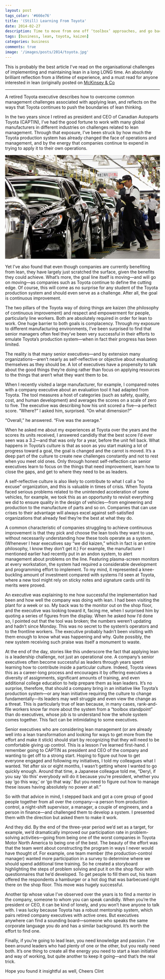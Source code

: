 ```yaml
---
layout: post
tags_color: '#666e76'
title: '(Still) Learning From Toyota'
date: 2014-02-27
description: Time to move from one off ‘toolbox’ approaches, and go back to continual incremental improvements
tags: [business, lean, toyota, kaizen]
categories: business
comments: true
image: '/images/posts/2014/toyota.jpg'
---
```

This is probably the best article I've read on the organisational challenges of implementing and maintaining lean in a long LONG time. An absolutely brilliant reflection from a lifetime of experience, and a must read for anyone interested in lean (originally posted on [McKinsey & Co](http://www.mckinsey.com/insights/Manufacturing/Still_learning_from_Toyota?cid=manufacturing-eml-alt-mkq-mck-oth-1402)

---

A retired Toyota executive describes how to overcome common management challenges associated with applying lean, and reflects on the ways that Toyota continues to push the boundaries of lean thinking.

In the two years since I retired as president and CEO of Canadian Autoparts Toyota (CAPTIN), I’ve had the good fortune to work with many global manufacturers in different industries on challenges related to lean management. Through that exposure, I’ve been struck by how much the Toyota production system has already changed the face of operations and management, and by the energy that companies continue to expend in trying to apply it to their own operations.

![](/images/posts/2014/toyota.jpg)

Yet I’ve also found that even though companies are currently benefiting from lean, they have largely just scratched the surface, given the benefits they could achieve. What’s more, the goal line itself is moving—and will go on moving—as companies such as Toyota continue to define the cutting edge. Of course, this will come as no surprise for any student of the Toyota production system and should even serve as a challenge. After all, the goal is continuous improvement.

The two pillars of the Toyota way of doing things are kaizen (the philosophy of continuous improvement) and respect and empowerment for people, particularly line workers. Both are absolutely required in order for lean to work. One huge barrier to both goals is complacency. Through my exposure to different manufacturing environments, I’ve been surprised to find that senior managers often feel they’ve been very successful in their efforts to emulate Toyota’s production system—when in fact their progress has been limited.

The reality is that many senior executives—and by extension many organizations—aren’t nearly as self-reflective or objective about evaluating themselves as they should be. A lot of executives have a propensity to talk about the good things they’re doing rather than focus on applying resources to the things that aren’t what they want them to be.

When I recently visited a large manufacturer, for example, I compared notes with a company executive about an evaluation tool it had adapted from Toyota. The tool measures a host of categories (such as safety, quality, cost, and human development) and averages the scores on a scale of zero to five. The executive was describing how his unit scored a five—a perfect score. “Where?” I asked him, surprised. “On what dimension?”

“Overall,” he answered. “Five was the average.”

When he asked me about my experiences at Toyota over the years and the scores its units received, I answered candidly that the best score I’d ever seen was a 3.2—and that was only for a year, before the unit fell back. What happens in Toyota’s culture is that as soon as you start making a lot of progress toward a goal, the goal is changed and the carrot is moved. It’s a deep part of the culture to create new challenges constantly and not to rest when you meet old ones. Only through honest self-reflection can senior executives learn to focus on the things that need improvement, learn how to close the gaps, and get to where they need to be as leaders.

A self-reflective culture is also likely to contribute to what I call a “no excuse” organization, and this is valuable in times of crisis. When Toyota faced serious problems related to the unintended acceleration of some vehicles, for example, we took this as an opportunity to revisit everything we did to ensure quality in the design of vehicles—from engineering and production to the manufacture of parts and so on. Companies that can use crises to their advantage will always excel against self-satisfied organizations that already feel they’re the best at what they do.

A common characteristic of companies struggling to achieve continuous improvement is that they pick and choose the lean tools they want to use, without necessarily understanding how these tools operate as a system. (Whenever I hear executives say “we did kaizen,” which in fact is an entire philosophy, I know they don’t get it.) For example, the manufacturer I mentioned earlier had recently put in an andon system, to alert management about problems on the line. Featuring plasma-screen monitors at every workstation, the system had required a considerable development and programming effort to implement. To my mind, it represented a knee-buckling amount of investment compared with systems I’d seen at Toyota, where a new tool might rely on sticky notes and signature cards until its merits were proved.

An executive was explaining to me how successful the implementation had been and how well the company was doing with lean. I had been visiting the plant for a week or so. My back was to the monitor out on the shop floor, and the executive was looking toward it, facing me, when I surprised him by quoting a series of figures from the display. When he asked how I’d done so, I pointed out that the tool was broken; the numbers weren’t updating and hadn’t since Monday. This was no secret to the system’s operators and to the frontline workers. The executive probably hadn’t been visiting with them enough to know what was happening and why. Quite possibly, the new system receiving such praise was itself a monument to waste.

At the end of the day, stories like this underscore the fact that applying lean is a leadership challenge, not just an operational one. A company’s senior executives often become successful as leaders through years spent learning how to contribute inside a particular culture. Indeed, Toyota views this as a career-long process and encourages it by offering executives a diversity of assignments, significant amounts of training, and even additional college education to help prepare them as lean leaders. It’s no surprise, therefore, that should a company bring in an initiative like Toyota’s production system—or any lean initiative requiring the culture to change fundamentally—its leaders may well struggle and even view the change as a threat. This is particularly true of lean because, in many cases, rank-and-file workers know far more about the system from a “toolbox standpoint” than do executives, whose job is to understand how the whole system comes together. This fact can be intimidating to some executives.

Senior executives who are considering lean management (or are already well into a lean transformation and looking for ways to get more from the effort and make it stick) should start by recognizing that they will need to be comfortable giving up control. This is a lesson I’ve learned first-hand. I remember going to CAPTIN as president and CEO of the company and wanting to get off to a strong start. Hoping to figure out how to get everyone engaged and following my initiatives, I told my colleagues what I wanted. Yet after six or eight months, I wasn’t getting where I wanted to go quickly enough. Around that time, a Japanese colleague told me, “Deryl, if you say ‘do this’ everybody will do it because you’re president, whether you say ‘go this way,’ or ‘go that way.’ But you need to figure out how to manage these issues having absolutely no power at all.”

So with that advice in mind, I stepped back and got a core group of good people together from all over the company—a person from production control, a night-shift supervisor, a manager, a couple of engineers, and a person in finance—and challenged them to develop a system. I presented them with the direction but asked them to make it work.

And they did. By the end of the three-year period we’d set as a target, for example, we’d dramatically improved our participation rate in problem-solving activities—going from being one of the worst companies in Toyota Motor North America to being one of the best. The beauty of the effort was that the team went about constructing the program in ways I never would have thought of. For example, one team member (the production-control manager) wanted more participation in a survey to determine where we should spend additional time training. So he created a storyboard highlighting the steps of problem solving and put it on the shop floor with questionnaires that he’d developed. To get people to fill them out, his team offered the respondents a hamburger or a hot dog that was barbecued right there on the shop floor. This move was hugely successful.

Another tip whose value I’ve observed over the years is to find a mentor in the company, someone to whom you can speak candidly. When you’re the president or CEO, it can be kind of lonely, and you won’t have anyone to talk with. I was lucky because Toyota has a robust mentorship system, which pairs retired company executives with active ones. But executives anywhere can find a sounding board—someone who speaks the same corporate language you do and has a similar background. It’s worth the effort to find one.

Finally, if you’re going to lead lean, you need knowledge and passion. I’ve been around leaders who had plenty of one or the other, but you really need both. It’s one thing to create all the energy you need to start a lean initiative and way of working, but quite another to keep it going—and that’s the real trick.

Hope you found it insightful as well, 
Cheers Clint